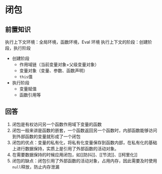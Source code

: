 # 闭包

## 前置知识

执行上下文环境：全局环境，函数环境，Eval 环境
执行上下文的阶段：创建阶段，执行阶段

- 创建阶段
  - 作用域链（当前变量对象+父级变量对象）
  - 变量对象（变量、参数、函数声明）
  - `this`值
- 执行阶段
  - 变量赋值
  - 函数引用等

## 回答
1. 闭包是有权访问另一个函数作用域下变量的函数
2. 闭包一般来讲是函数的嵌套，一个函数返回另一个函数时，内部函数能够访问到外部函数的变量就形成了一个闭包
3. 闭包的优点：变量的私有化，将私有化变量保存到函数内部，在私有化的基础上进行数据保持，实质上是引用了外部函数的活动对象。
4. 在需要数据保持的时候应用闭包，如[[防抖]]、[[节流]]、[[柯里化]]
5. 闭包的缺点：闭包引用了外部函数的活动对象，占用内存，因此需要及时使用`null`释放，防止内存泄漏
